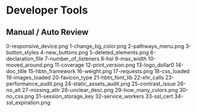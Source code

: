 # Developer Tools

## Manual / Auto Review

0-responsive_device.png
1-change_bg_color.png
2-pathways_menu.png
3-button_styles
4-new_buttons.png
5-deleted_elements.png
6-declaration_file
7-number_of_listeners
8-hsl
9-max_width
10-moved_around.png
11-coverage
12-print_version.png
13-logo_dollar0
14-doc_title
15-hbtn_framework
16-weight.png
17-requests.png
18-css_loaded
19-images_loaded
20-favicon_type
21-hbtn_font_lib
22-xhr_calls
23-performance_audit.png
24-static_assets_audit.png
25-contrast_issue
26-no_alt
27-missing_attr
28-unclear_desc.png
29-how_many_colors.png
30-no_css.png
31-session_storage_key
32-service_workers
33-ssl_cert
34-ssl_expiration.png
